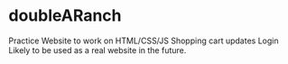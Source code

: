 # doubleARanch
 Practice Website to work on HTML/CSS/JS
 Shopping cart updates
 Login
 Likely to be used as a real website in the future. 
